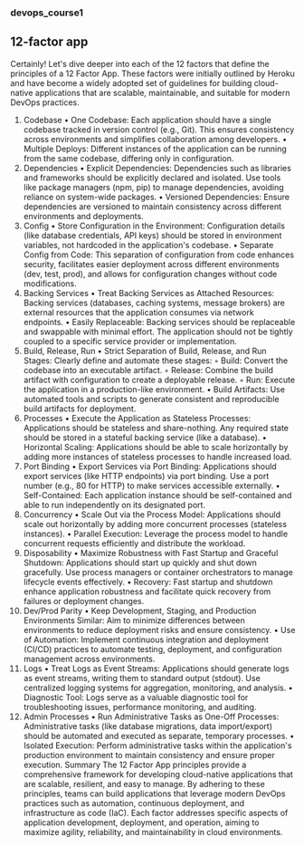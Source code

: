 ### devops_course1
## 12-factor app

Certainly! Let's dive deeper into each of the 12 factors that define the principles of a 12 Factor App. These factors were initially outlined by Heroku and have become a widely adopted set of guidelines for building cloud-native applications that are scalable, maintainable, and suitable for modern DevOps practices.
1. Codebase
• One Codebase: Each application should have a single codebase tracked in version control (e.g., Git). This ensures consistency across environments and simplifies collaboration among developers.
• Multiple Deploys: Different instances of the application can be running from the same codebase, differing only in configuration.
2. Dependencies
• Explicit Dependencies: Dependencies such as libraries and frameworks should be explicitly declared and isolated. Use tools like package managers (npm, pip) to manage dependencies, avoiding reliance on system-wide packages.
• Versioned Dependencies: Ensure dependencies are versioned to maintain consistency across different environments and deployments.
3. Config
• Store Configuration in the Environment: Configuration details (like database credentials, API keys) should be stored in environment variables, not hardcoded in the application's codebase.
• Separate Config from Code: This separation of configuration from code enhances security, facilitates easier deployment across different environments (dev, test, prod), and allows for configuration changes without code modifications.
4. Backing Services
• Treat Backing Services as Attached Resources: Backing services (databases, caching systems, message brokers) are external resources that the application consumes via network endpoints.
• Easily Replaceable: Backing services should be replaceable and swappable with minimal effort. The application should not be tightly coupled to a specific service provider or implementation.
5. Build, Release, Run
• Strict Separation of Build, Release, and Run Stages: Clearly define and automate these stages:
◦ Build: Convert the codebase into an executable artifact.
◦ Release: Combine the build artifact with configuration to create a deployable release.
◦ Run: Execute the application in a production-like environment.
• Build Artifacts: Use automated tools and scripts to generate consistent and reproducible build artifacts for deployment.
6. Processes
• Execute the Application as Stateless Processes: Applications should be stateless and share-nothing. Any required state should be stored in a stateful backing service (like a database).
• Horizontal Scaling: Applications should be able to scale horizontally by adding more instances of stateless processes to handle increased load.
7. Port Binding
• Export Services via Port Binding: Applications should export services (like HTTP endpoints) via port binding. Use a port number (e.g., 80 for HTTP) to make services accessible externally.
• Self-Contained: Each application instance should be self-contained and able to run independently on its designated port.
8. Concurrency
• Scale Out via the Process Model: Applications should scale out horizontally by adding more concurrent processes (stateless instances).
• Parallel Execution: Leverage the process model to handle concurrent requests efficiently and distribute the workload.
9. Disposability
• Maximize Robustness with Fast Startup and Graceful Shutdown: Applications should start up quickly and shut down gracefully. Use process managers or container orchestrators to manage lifecycle events effectively.
• Recovery: Fast startup and shutdown enhance application robustness and facilitate quick recovery from failures or deployment changes.
10. Dev/Prod Parity
• Keep Development, Staging, and Production Environments Similar: Aim to minimize differences between environments to reduce deployment risks and ensure consistency.
• Use of Automation: Implement continuous integration and deployment (CI/CD) practices to automate testing, deployment, and configuration management across environments.
11. Logs
• Treat Logs as Event Streams: Applications should generate logs as event streams, writing them to standard output (stdout). Use centralized logging systems for aggregation, monitoring, and analysis.
• Diagnostic Tool: Logs serve as a valuable diagnostic tool for troubleshooting issues, performance monitoring, and auditing.
12. Admin Processes
• Run Administrative Tasks as One-Off Processes: Administrative tasks (like database migrations, data import/export) should be automated and executed as separate, temporary processes.
• Isolated Execution: Perform administrative tasks within the application's production environment to maintain consistency and ensure proper execution.
Summary
The 12 Factor App principles provide a comprehensive framework for developing cloud-native applications that are scalable, resilient, and easy to manage. By adhering to these principles, teams can build applications that leverage modern DevOps practices such as automation, continuous deployment, and infrastructure as code (IaC). Each factor addresses specific aspects of application development, deployment, and operation, aiming to maximize agility, reliability, and maintainability in cloud environments.
